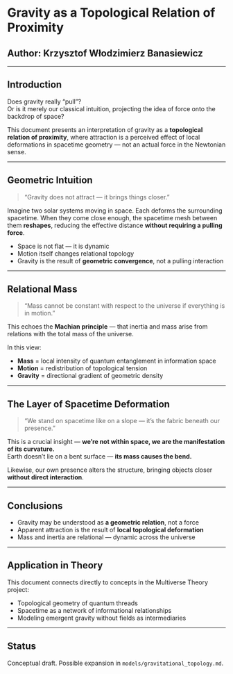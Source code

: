 
# Gravity as a Topological Relation of Proximity

## Author: Krzysztof Włodzimierz Banasiewicz

---

## Introduction

Does gravity really “pull”?  
Or is it merely our classical intuition, projecting the idea of force onto the backdrop of space?

This document presents an interpretation of gravity as a **topological relation of proximity**, where attraction is a perceived effect of local deformations in spacetime geometry — not an actual force in the Newtonian sense.

---

## Geometric Intuition

> “Gravity does not attract — it brings things closer.”

Imagine two solar systems moving in space. Each deforms the surrounding spacetime. When they come close enough, the spacetime mesh between them **reshapes**, reducing the effective distance **without requiring a pulling force**.

- Space is not flat — it is dynamic
- Motion itself changes relational topology
- Gravity is the result of **geometric convergence**, not a pulling interaction

---

## Relational Mass

> “Mass cannot be constant with respect to the universe if everything is in motion.”

This echoes the **Machian principle** — that inertia and mass arise from relations with the total mass of the universe.

In this view:

- **Mass** = local intensity of quantum entanglement in information space
- **Motion** = redistribution of topological tension
- **Gravity** = directional gradient of geometric density

---

## The Layer of Spacetime Deformation

> “We stand on spacetime like on a slope — it’s the fabric beneath our presence.”

This is a crucial insight — **we’re not within space, we are the manifestation of its curvature.**  
Earth doesn’t lie on a bent surface — **its mass causes the bend.**

Likewise, our own presence alters the structure, bringing objects closer **without direct interaction**.

---

## Conclusions

- Gravity may be understood as **a geometric relation**, not a force
- Apparent attraction is the result of **local topological deformation**
- Mass and inertia are relational — dynamic across the universe

---

## Application in Theory

This document connects directly to concepts in the Multiverse Theory project:

- Topological geometry of quantum threads
- Spacetime as a network of informational relationships
- Modeling emergent gravity without fields as intermediaries

---

## Status

Conceptual draft. Possible expansion in `models/gravitational_topology.md`.
